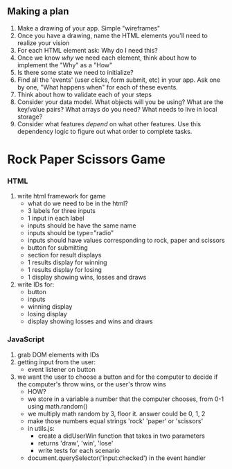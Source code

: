 ## Making a plan
1) Make a drawing of your app. Simple "wireframes"
2) Once you have a drawing, name the HTML elements you'll need to realize your vision
3) For each HTML element ask: Why do I need this?
4) Once we know _why_ we need each element, think about how to implement the "Why" as a "How"
5) Is there some state we need to initialize?
6) Find all the 'events' (user clicks, form submit, etc) in your app. Ask one by one, "What happens when" for each of these events.
7) Think about how to validate each of your steps
8) Consider your data model. What objects will you be using? What are the key/value pairs? What arrays do you need? What needs to live in local storage?
9) Consider what features _depend_ on what other features. Use this dependency logic to figure out what order to complete tasks.

# Rock Paper Scissors Game

### HTML
1) write html framework for game
    - what do we need to be in the html?
    - 3 labels for three inputs
    - 1 input in each label
    - inputs should be have the same name
    - inputs should be type="radio"
    - inputs should have values corresponding to rock, paper and scissors
    - button for submitting
    - section for result displays
    - 1 results display for winning
    - 1 results display for losing
    - 1 display showing wins, losses and draws
2) write IDs for:
    - button
    - inputs
    - winning display
    - losing display
    - display showing losses and wins and draws

### JavaScript
1) grab DOM elements with IDs
2) getting input from the user:
    - event listener on button
3) we want the user to choose a button and for the computer to decide if the computer's throw wins, or the user's throw wins
    - HOW?
    - we store in a variable a number that the computer chooses, from 0-1 using math.random()
    - we multiply math random by 3, floor it. answer could be 0, 1, 2
    - make those numbers equal strings 'rock' 'paper' or 'scissors'
    - in utils.js:
        - create a didUserWin function that takes in two parameters
        - returns 'draw', 'win', 'lose'
        - write tests for each scenario
    - document.querySelector('input:checked') in the event handler
    